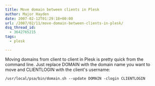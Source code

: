 ```yaml
---
title: Move domain between clients in Plesk
author: Major Hayden
date: 2007-02-12T01:29:18+00:00
url: /2007/02/11/move-domain-between-clients-in-plesk/
dsq_thread_id:
  - 3642765215
tags:
  - plesk

---
```

Moving domains from client to client in Plesk is pretty quick from the command line. Just replace DOMAIN with the domain name you want to move and CLIENTLOGIN with the client's username:

 `/usr/local/psa/bin/domain.sh --update DOMAIN -clogin CLIENTLOGIN`
